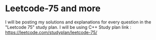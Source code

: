# Leetcode-75 and more
I will be posting my solutions and explanations for every question in the "Leetcode 75" study plan. I will be using C++
Study plan link : https://leetcode.com/studyplan/leetcode-75/
